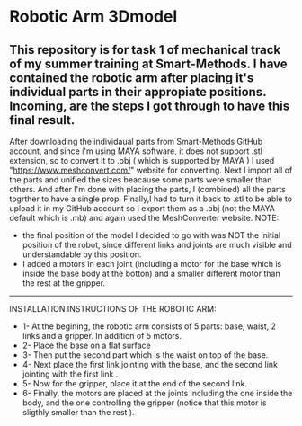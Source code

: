 # Robotic Arm 3Dmodel
This repository is for task 1 of mechanical track of my summer training at Smart-Methods.
I have contained the robotic arm after placing it's individual parts in their appropiate positions. Incoming, are the steps I got through to have this final result.
-----------------------------------------------------------------------------------------------------------------------------------------
After downloading the individaual parts from Smart-Methods GitHub account, and since i'm using MAYA software, it does not support .stl extension, so to convert it to .obj ( which is supported by MAYA ) I used "https://www.meshconvert.com/" website for converting.
Next I import all of the parts and unified the sizes beacause some parts were smaller than others.
And after I'm done with placing the parts, I (combined) all the parts togrther to have a single prop. 
Finally,I had to turn it back to .stl to be able to upload it in my GitHub account so I export them as a .obj (not the MAYA default which is .mb) and again used the MeshConverter website.
NOTE:
- the final position of the model I decided to go with was NOT the initial position of the robot, since different links and joints are much visible and understandable by this position.
- I added a motors in each joint (including a motor for the base which is inside the base body at the botton) and a smaller different motor than the rest at the gripper.
-----------------------------------------------------------------------------------------------------------------------------------------
INSTALLATION INSTRUCTIONS OF THE ROBOTIC ARM:
- 1- At the begining, the robotic arm consists of 5 parts: base, waist, 2 links and a gripper. In addition of 5 motors.
- 2- Place the base on a flat surface
- 3- Then put the second part which is the waist on top of the base.
- 4- Next place the first link jointing with the base, and the second link jointing with the first link .
- 5- Now for the gripper, place it at the end of the second link. 
- 6- Finally, the motors are placed at the joints including the one inside the body, and the one controlling the gripper (notice that this motor is sligthly smaller than the rest ).
